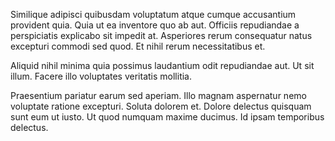 Similique adipisci quibusdam voluptatum atque cumque accusantium provident quia. Quia ut ea inventore quo ab aut. Officiis repudiandae a perspiciatis explicabo sit impedit at. Asperiores rerum consequatur natus excepturi commodi sed quod. Et nihil rerum necessitatibus et.
 Aliquid nihil minima quia possimus laudantium odit repudiandae aut. Ut sit illum. Facere illo voluptates veritatis mollitia.
 Praesentium pariatur earum sed aperiam. Illo magnam aspernatur nemo voluptate ratione excepturi. Soluta dolorem et. Dolore delectus quisquam sunt eum ut iusto. Ut quod numquam maxime ducimus. Id ipsam temporibus delectus.